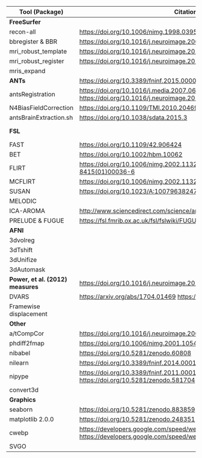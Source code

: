 | Tool (**Package**) | Citation(s) | Link to code or documentation |
|-----|-----|-----|
| **FreeSurfer** | | https://github.com/freesurfer/freesurfer |
| recon-all | https://doi.org/10.1006/nimg.1998.0395 | https://surfer.nmr.mgh.harvard.edu/fswiki/recon-all |
| bbregister & BBR | https://doi.org/10.1016/j.neuroimage.2009.06.060 |  |
| mri_robust_template | https://doi.org/10.1016/j.neuroimage.2012.02.084 | https://surfer.nmr.mgh.harvard.edu/fswiki/mri_robust_template |
| mri_robust_register | https://doi.org/10.1016/j.neuroimage.2010.07.020 | https://surfer.nmr.mgh.harvard.edu/fswiki/mri_robust_register |
| mris_expand | | https://mail.nmr.mgh.harvard.edu/pipermail/freesurfer/2009-July/011152.html |
| **ANTs** | https://doi.org/10.3389/fninf.2015.00005 | https://github.com/ANTsX/ANTs |
| antsRegistration | https://doi.org/10.1016/j.media.2007.06.004 https://doi.org/10.1016/j.neuroimage.2010.09.025 | |
| N4BiasFieldCorrection | https://doi.org/10.1109/TMI.2010.2046908 | |
| antsBrainExtraction.sh | https://doi.org/10.1038/sdata.2015.3 | https://github.com/ANTsX/ANTs/blob/v2.2.0/Scripts/antsBrainExtraction.sh |
| **FSL** | | https://doi.org/10.1016/j.neuroimage.2004.07.051 https://doi.org/10.1016/j.neuroimage.2008.10.055 https://doi.org/10.1016/j.neuroimage.2011.09.015
| FAST | https://doi.org/10.1109/42.906424 | https://fsl.fmrib.ox.ac.uk/fsl/fslwiki/FAST |
| BET | https://doi.org/10.1002/hbm.10062 | https://fsl.fmrib.ox.ac.uk/fsl/fslwiki/BET |
| FLIRT | https://doi.org/10.1006/nimg.2002.1132 https://doi.org/10.1016/S1361-8415(01)00036-6 | https://fsl.fmrib.ox.ac.uk/fsl/fslwiki/FLIRT; https://fsl.fmrib.ox.ac.uk/fsl/fslwiki/FLIRT_BBR |
| MCFLIRT | https://doi.org/10.1006/nimg.2002.1132 | https://fsl.fmrib.ox.ac.uk/fsl/fslwiki/MCFLIRT |
| SUSAN | https://doi.org/10.1023/A:1007963824710 | https://fsl.fmrib.ox.ac.uk/fsl/fslwiki/SUSAN |
| MELODIC | | https://fsl.fmrib.ox.ac.uk/fsl/fslwiki/MELODIC |
| ICA-AROMA | http://www.sciencedirect.com/science/article/pii/S1053811915001822 | https://github.com/rhr-pruim/ICA-AROMA/ |
| PRELUDE & FUGUE | https://fsl.fmrib.ox.ac.uk/fsl/fslwiki/FUGUE/Guide | https://nipype.readthedocs.io/en/latest/interfaces/generated/workflows.dmri/fsl.utils.html#cleanup-edge-pipeline |
| **AFNI** | | https://doi.org/10.1006/cbmr.1996.0014; https://doi.org/10.1016/j.neuroimage.2011.08.056
| 3dvolreg | | https://afni.nimh.nih.gov/pub/dist/doc/program_help/3dvolreg.html |
| 3dTshift | | https://afni.nimh.nih.gov/pub/dist/doc/program_help/3dTshift.html |
| 3dUnifize | | https://afni.nimh.nih.gov/pub/dist/doc/program_help/3dUnifize.html |
| 3dAutomask | | https://afni.nimh.nih.gov/pub/dist/doc/program_help/3dAutomask.html |
| **Power, et al. (2012) measures** | https://doi.org/10.1016/j.neuroimage.2011.10.018 | |
| DVARS | https://arxiv.org/abs/1704.01469 https://doi.org/10.1101/125021 | https://nipype.readthedocs.io/en/latest/interfaces/generated/nipype.algorithms.confounds.html#computedvars |
| Framewise displacement | | https://nipype.readthedocs.io/en/latest/interfaces/generated/nipype.algorithms.confounds.html#framewisedisplacement |
| **Other**
| a/tCompCor | https://doi.org/10.1016/j.neuroimage.2007.04.042 | http://nipype.readthedocs.io/en/latest/interfaces/generated/nipype.algorithms.confounds.html#compcor |
| phdiff2fmap | https://doi.org/10.1006/nimg.2001.1054 | https://fmriprep.readthedocs.io/en/stable/sdc/estimation.html#fmriprep.interfaces.fmap.phdiff2fmap |
| nibabel | https://doi.org/10.5281/zenodo.60808 | https://github.com/nipy/nibabel/ |
| nilearn | https://doi.org/10.3389/fninf.2014.00014 | https://github.com/nilearn/nilearn/ |
| nipype | https://doi.org/10.3389/fninf.2011.00013 https://doi.org/10.5281/zenodo.581704 | https://github.com/nipy/nipype/ |
| convert3d | | https://sourceforge.net/projects/c3d/ |
| **Graphics**
| seaborn | https://doi.org/10.5281/zenodo.883859 | https://github.com/mwaskom/seaborn |
| matplotlib 2.0.0 | https://doi.org/10.5281/zenodo.248351 | https://github.com/matplotlib/matplotlib |
| cwebp | https://developers.google.com/speed/webp/docs/webp_study https://developers.google.com/speed/webp/docs/webp_lossless_alpha_study | https://developers.google.com/speed/webp/ |
| SVGO | | https://github.com/svg/svgo |
